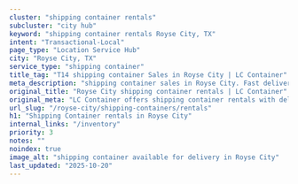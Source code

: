 ```yaml
---
cluster: "shipping container rentals"
subcluster: "city hub"
keyword: "shipping container rentals Royse City, TX"
intent: "Transactional-Local"
page_type: "Location Service Hub"
city: "Royse City, TX"
service_type: "shipping container"
title_tag: "T14 shipping container Sales in Royse City | LC Container"
meta_description: "shipping container sales in Royse City. Fast delivery, competitive pricing. Serving shipping containers area. Quote ID: JET. Call (214) 524-4168 for your free quote today."
original_title: "Royse City shipping container rentals | LC Container"
original_meta: "LC Container offers shipping container rentals with delivery in Royse City, TX. Local. Fast quotes. Since 2003."
url_slug: "/royse-city/shipping-containers/rentals"
h1: "Shipping Container rentals in Royse City"
internal_links: "/inventory"
priority: 3
notes: ""
noindex: true
image_alt: "shipping container available for delivery in Royse City"
last_updated: "2025-10-20"
---
```


<!-- TODO: Add unique city/inventory copy, images, and internal links here. -->
